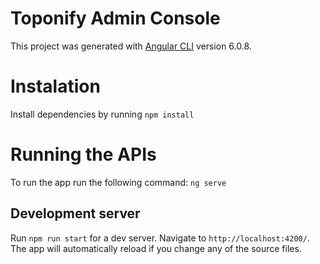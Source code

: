 # Toponify Admin Console

This project was generated with [Angular CLI](https://github.com/angular/angular-cli) version 6.0.8.

# Instalation

Install dependencies by running
`npm install`

# Running the APIs

To run the app run the following command:
`ng serve`

## Development server

Run `npm run start` for a dev server. Navigate to `http://localhost:4200/`. The app will automatically reload if you change any of the source files.
